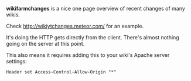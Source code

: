 
**wikifarmchanges** is a nice one page overview of recent changes of many wikis.

Check http://wikiytchanges.meteor.com/ for an example.


It's doing the HTTP gets directly from the client. There's almost nothing going on the server at this point.

This also means it requires adding this to your wiki's Apache server settings:

```
Header set Access-Control-Allow-Origin "*"
```


